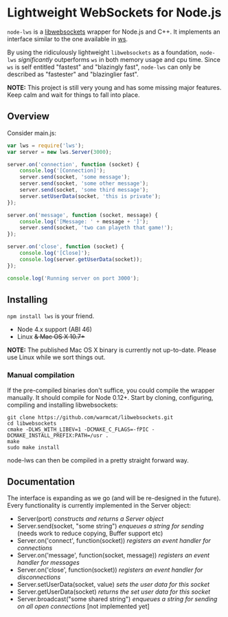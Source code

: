 # Lightweight WebSockets for Node.js
```node-lws``` is a [libwebsockets](https://libwebsockets.org/index.html) wrapper for Node.js and C++. It implements an interface similar to the one available in [ws](https://github.com/websockets/ws).

By using the ridiculously lightweight ```libwebsockets``` as a foundation, ```node-lws``` *significantly* outperforms ```ws``` in both memory usage and cpu time. Since ```ws``` is self entitled "fastest" and "blazingly fast", ```node-lws``` can only be described as "fastester" and "blazinglier fast".

**NOTE:** This project is still very young and has some missing major features. Keep calm and wait for things to fall into place.

## Overview
Consider main.js:
```javascript
var lws = require('lws');
var server = new lws.Server(3000);

server.on('connection', function (socket) {
    console.log('[Connection]');
    server.send(socket, 'some message');
    server.send(socket, 'some other message');
    server.send(socket, 'some third message');
    server.setUserData(socket, 'this is private');
});

server.on('message', function (socket, message) {
    console.log('[Message: ' + message + ']');
    server.send(socket, 'two can playeth that game!');
});

server.on('close', function (socket) {
    console.log('[Close]');
    console.log(server.getUserData(socket));
});

console.log('Running server on port 3000');
```

## Installing
```npm install lws``` is your friend.
* Node 4.x support (ABI 46)
* Linux ~~& Mac OS X 10.7+~~

**NOTE:** The published Mac OS X binary is currently not up-to-date. Please use Linux while we sort things out.

### Manual compilation
If the pre-compiled binaries don't suffice, you could compile the wrapper manually. It should compile for Node 0.12+. Start by cloning, configuring, compiling and installing libwebsockets:
```
git clone https://github.com/warmcat/libwebsockets.git
cd libwebsockets
cmake -DLWS_WITH_LIBEV=1 -DCMAKE_C_FLAGS=-fPIC -DCMAKE_INSTALL_PREFIX:PATH=/usr .
make
sudo make install
```
node-lws can then be compiled in a pretty straight forward way.
## Documentation
The interface is expanding as we go (and will be re-designed in the future). Every functionality is currently implemented in the Server object:

* Server(port) *constructs and returns a Server object*
* Server.send(socket, "some string") *enqueues a string for sending* (needs work to reduce copying, Buffer support etc)
* Server.on('connect', function(socket)) *registers an event handler for connections*
* Server.on('message', function(socket, message)) *registers an event  handler for messages*
* Server.on('close', function(socket)) *registers an event handler for disconnections*
* Server.setUserData(socket, value) *sets the user data for this socket*
* Server.getUserData(socket) *returns the set user data for this socket*
* Server.broadcast("some shared string") *enqueues a string for sending on all open connections* [not implemented yet]
